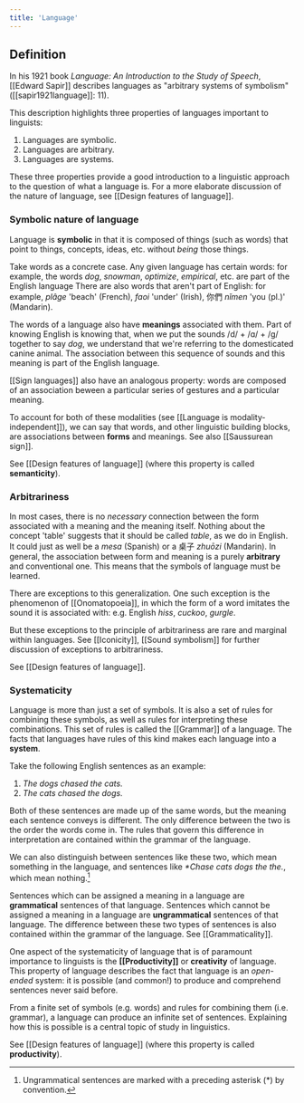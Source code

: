 ```yaml
---
title: 'Language'
---
```


## Definition

In his 1921 book _Language: An Introduction to the Study of Speech_, [[Edward Sapir]] describes languages as "arbitrary systems of symbolism" ([[sapir1921language]]: 11).

This description highlights three properties of languages important to linguists:

1. Languages are symbolic.
2. Languages are arbitrary.
3. Languages are systems.

These three properties provide a good introduction to a linguistic approach to the question of what a language is. For a more elaborate discussion of the nature of language, see [[Design features of language]].

### Symbolic nature of language

Language is **symbolic** in that it is composed of things (such as words) that point to things, concepts, ideas, etc. without _being_ those things.

Take words as a concrete case. Any given language has certain words: for example, the words _dog_, _snowman_, _optimize_, _empirical_, etc. are part of the English language There are also words that aren't part of English: for example, _plâge_ 'beach' (French), _faoi_ 'under' (Irish), 你們 _nǐmen_ 'you (pl.)' (Mandarin).

The words of a language also have **meanings** associated with them. Part of knowing English is knowing that, when we put the sounds /d/ + /ɑ/ + /g/ together to say _dog_, we understand that we're referring to the domesticated canine animal. The association between this sequence of sounds and this meaning is part of the English language.

[[Sign languages]] also have an analogous property: words are composed of an association beween a particular series of gestures and a particular meaning.

To account for both of these modalities (see [[Language is modality-independent]]), we can say that words, and other linguistic building blocks, are associations between **forms** and meanings. See also [[Saussurean sign]].

See [[Design features of language]] (where this property is called **semanticity**).

### Arbitrariness

In most cases, there is no _necessary_ connection between the form associated with a meaning and the meaning itself. Nothing about the concept 'table' suggests that it should be called _table_, as we do in English. It could just as well be a _mesa_ (Spanish) or a 桌子 _zhuōzi_ (Mandarin). In general, the association between form and meaning is a purely **arbitrary** and conventional one. This means that the symbols of language must be learned.

There are exceptions to this generalization. One such exception is the phenomenon of [[Onomatopoeia]], in which the form of a word imitates the sound it is associated with: e.g. English _hiss_, _cuckoo_, _gurgle_.

But these exceptions to the principle of arbitrariness are rare and marginal within languages. See [[Iconicity]], [[Sound symbolism]] for further discussion of exceptions to arbitrariness.

See [[Design features of language]].

### Systematicity

Language is more than just a set of symbols. It is also a set of rules for combining these symbols, as well as rules for interpreting these combinations. This set of rules is called the [[Grammar]] of a language. The facts that languages have rules of this kind makes each language into a **system**.

Take the following English sentences as an example:

1. _The dogs chased the cats._
2. _The cats chased the dogs._

Both of these sentences are made up of the same words, but the meaning each sentence conveys is different. The only difference between the two is the order the words come in. The rules that govern this difference in interpretation are contained within the grammar of the language.

We can also distinguish between sentences like these two, which mean something in the language, and sentences like _\*Chase cats dogs the the._, which mean nothing.[^1]

[^1]: Ungrammatical sentences are marked with a preceding asterisk (\*) by convention.

Sentences which can be assigned a meaning in a language are **grammatical** sentences of that language. Sentences which cannot be assigned a meaning in a language are **ungrammatical** sentences of that language. The difference between these two types of sentences is also contained within the grammar of the language. See [[Grammaticality]].

One aspect of the systematicity of language that is of paramount importance to linguists is the **[[Productivity]]** or **creativity** of language. This property of language describes the fact that language is an _open-ended_ system: it is possible (and common!) to produce and comprehend sentences never said before.

From a finite set of symbols (e.g. words) and rules for combining them (i.e. grammar), a language can produce an infinite set of sentences. Explaining how this is possible is a central topic of study in linguistics.

See [[Design features of language]] (where this property is called **productivity**).
